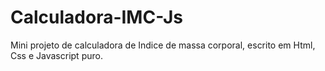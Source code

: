 # Calculadora-IMC-Js

Mini projeto de calculadora de Indice de massa corporal, escrito em Html, Css e Javascript puro.
